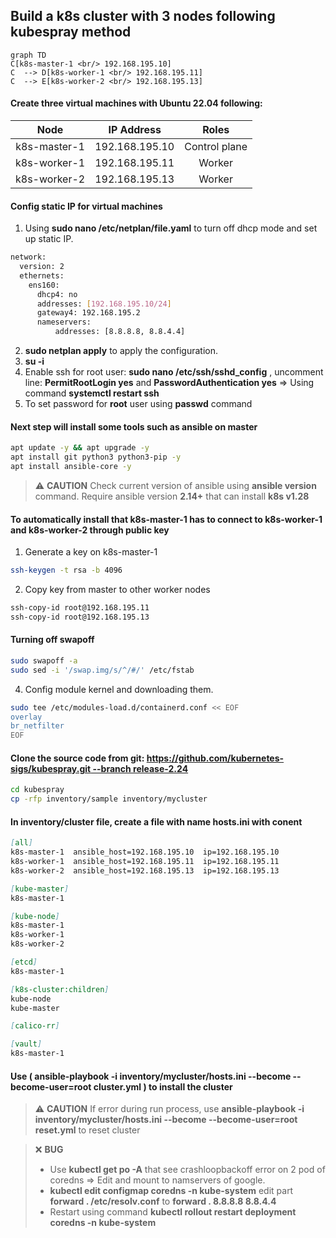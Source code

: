 ## Build a k8s cluster with 3 nodes following kubespray method

```mermaid
graph TD
C[k8s-master-1 <br/> 192.168.195.10]
C  --> D[k8s-worker-1 <br/> 192.168.195.11]
C  --> E[k8s-worker-2 <br/> 192.168.195.13]
```

#### Create three virtual machines with Ubuntu 22.04 following:

|     **Node**     |   **IP Address**   |	  **Roles**    |
|:----------------:|:------------------:|:----------------:|
| k8s-master-1     | 192.168.195.10     |	Control plane  |
| k8s-worker-1     | 192.168.195.11     |	Worker         |
| k8s-worker-2     | 192.168.195.13     |	Worker         |

#### Config static IP for virtual machines
1. Using **sudo nano /etc/netplan/file.yaml** to turn off dhcp mode and set up static IP.
```bash
network:
  version: 2
  ethernets:
    ens160:
      dhcp4: no
      addresses: [192.168.195.10/24]
      gateway4: 192.168.195.2
      nameservers:
          addresses: [8.8.8.8, 8.8.4.4]
```
2. **sudo netplan apply** to apply the configuration.
3. **su -i**
4. Enable ssh for root user: **sudo nano /etc/ssh/sshd_config** , uncomment line: **PermitRootLogin yes** and **PasswordAuthentication yes** =>  Using command **systemctl  restart ssh**
5. To set password for **root** user using **passwd** command

#### Next step will install some tools such as ansible on master
````bash
apt update -y && apt upgrade -y
apt install git python3 python3-pip -y
apt install ansible-core -y
````

> &#9888;&#65039; **CAUTION** Check current version of ansible using **ansible version** command. Require ansible version **2.14+** that can install **k8s v1.28**

#### To automatically install that k8s-master-1 has to connect to  k8s-worker-1 and k8s-worker-2 through public key

1. Generate a key on k8s-master-1
````bash
ssh-keygen -t rsa -b 4096
````

2. Copy key from master to other worker nodes
````bash
ssh-copy-id root@192.168.195.11
ssh-copy-id root@192.168.195.13
````

#### Turning off swapoff
````bash
sudo swapoff -a
sudo sed -i '/swap.img/s/^/#/' /etc/fstab
````

4. Config module kernel and downloading them.
````bash
sudo tee /etc/modules-load.d/containerd.conf << EOF
overlay
br_netfilter
EOF
````

#### Clone the source code from git: [https://github.com/kubernetes-sigs/kubespray.git --branch release-2.24](https://github.com/kubernetes-sigs/kubespray.git) 

````bash
cd kubespray
cp -rfp inventory/sample inventory/mycluster
````

#### In inventory/cluster file, create a file with name hosts.ini with conent
````markdown
[all]
k8s-master-1  ansible_host=192.168.195.10  ip=192.168.195.10
k8s-worker-1  ansible_host=192.168.195.11  ip=192.168.195.11
k8s-worker-2  ansible_host=192.168.195.13  ip=192.168.195.13

[kube-master]
k8s-master-1

[kube-node]
k8s-master-1
k8s-worker-1
k8s-worker-2

[etcd]
k8s-master-1

[k8s-cluster:children]
kube-node
kube-master

[calico-rr]

[vault]
k8s-master-1
````

#### Use ( ansible-playbook -i inventory/mycluster/hosts.ini --become --become-user=root cluster.yml ) to install the cluster

> &#9888;&#65039; **CAUTION** If error during run process, use **ansible-playbook -i inventory/mycluster/hosts.ini  --become --become-user=root reset.yml** to reset cluster

> &#10060; **BUG**
> -	Use **kubectl get po -A** that see crashloopbackoff error on 2 pod of coredns => Edit and mount to namservers of google.
> -	**kubectl edit configmap coredns -n kube-system** edit part **forward . /etc/resolv.conf** to **forward . 8.8.8.8 8.8.4.4**
> -	Restart using command **kubectl rollout restart deployment coredns -n kube-system**